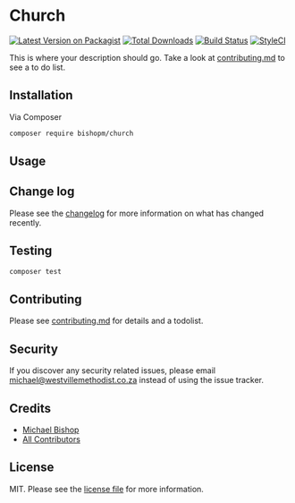 # Church

[![Latest Version on Packagist][ico-version]][link-packagist]
[![Total Downloads][ico-downloads]][link-downloads]
[![Build Status][ico-travis]][link-travis]
[![StyleCI][ico-styleci]][link-styleci]

This is where your description should go. Take a look at [contributing.md](contributing.md) to see a to do list.

## Installation

Via Composer

```bash
composer require bishopm/church
```

## Usage

## Change log

Please see the [changelog](changelog.md) for more information on what has changed recently.

## Testing

```bash
composer test
```

## Contributing

Please see [contributing.md](contributing.md) for details and a todolist.

## Security

If you discover any security related issues, please email michael@westvillemethodist.co.za instead of using the issue tracker.

## Credits

- [Michael Bishop][link-author]
- [All Contributors][link-contributors]

## License

MIT. Please see the [license file](license.md) for more information.

[ico-version]: https://img.shields.io/packagist/v/bishopm/church.svg?style=flat-square
[ico-downloads]: https://img.shields.io/packagist/dt/bishopm/church.svg?style=flat-square
[ico-travis]: https://img.shields.io/travis/bishopm/church/master.svg?style=flat-square
[ico-styleci]: https://styleci.io/repos/12345678/shield

[link-packagist]: https://packagist.org/packages/bishopm/church
[link-downloads]: https://packagist.org/packages/bishopm/church
[link-travis]: https://travis-ci.org/bishopm/church
[link-styleci]: https://styleci.io/repos/12345678
[link-author]: https://github.com/bishopm
[link-contributors]: ../../contributors
